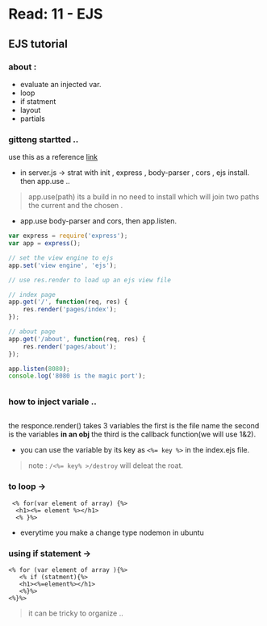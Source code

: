 # Read: 11 - EJS

## EJS tutorial 
### about : 
-  evaluate an injected var.
-  loop 
-  if statment 
-  layout 
-  partials
#### 
### gitteng startted ..
use this as a reference 
[link](https://scotch.io/tutorials/use-ejs-to-template-your-node-application)
- in server.js -> strat with init , express , body-parser , cors , ejs install. then app.use .. 
> app.use(path) its a build in no need to install which will join two paths the current and the chosen .

-  app.use body-parser and cors, then app.listen.

```js
var express = require('express');
var app = express();

// set the view engine to ejs
app.set('view engine', 'ejs');

// use res.render to load up an ejs view file

// index page 
app.get('/', function(req, res) {
	res.render('pages/index');
});

// about page 
app.get('/about', function(req, res) {
	res.render('pages/about');
});

app.listen(8080);
console.log('8080 is the magic port');
``` 
###### 
### how to inject variale ..
## 
the responce.render() takes 3 variables the first is the file name the second is the variables **in an obj** the third is the callback function(we will use 1&2).
- you can use the variable by its key as `<%= key %>` in the index.ejs file.
> note : `/<%= key% >/destroy` will deleat the roat.
### to loop ->
```
 <% for(var element of array) {%>
  <h1><%= element %></h1>
  <% }%>
```
-  everytime you make a change type nodemon
in ubuntu
### using if statement ->
```
<% for (var element of array ){%>
   <% if (statment){%>
   <h1><%=element%></h1>
   <%}%>
<%}%>
```
> it can be tricky to organize .. 

## 
